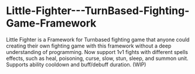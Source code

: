 # Little-Fighter---TurnBased-Fighting-Game-Framework

Little Fighter is a Framework for Turnbased fighting game that anyone could creating their own fighting game with this framework without a deep understanding of programming.
Now support 1v1 fights with different spells effects, such as heal, poisoning, curse, slow, stun, sleep, and summon unit. Supports ability cooldown and buff/debuff duration.
(WIP)
